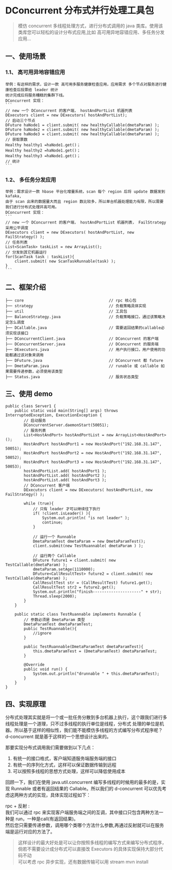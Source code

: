 # DConcurrent 分布式并行处理工具包
> 模仿 concurrent 多线程处理方式，进行分布式调用的 java 类库。使用该类库您可以轻松的设计分布式应用,比如 高可用异地容错应用、多任务分发应用...
  
## 一、使用场景
### 1.1、 高可用异地容错应用
    举例：有这样的需求，设计一款 高可用多服务健康检查应用，应用需求 多个节点对服务进行健康检查后投票给 leader 统计
    统计完成后将服务糟糕的集群下线。      
    DConcurrent 实现：
    ```
    // new 一个 DConcurrent 的客户端， hostAndPortList 机器列表
    DExecutors client = new DExecutors( hostAndPortList);
    // 启动三个节点
    DFuture haNode1 = client.submit( new healthyCallable(dmetaParam) );
    DFuture haNode2 = client.submit( new healthyCallable(dmetaParam) );
    DFuture haNode3 = client.submit( new healthyCallable(dmetaParam) );
    // 获取票数
    Healthy healthy1 =haNode1.get()；
    Healthy healthy2 =haNode1.get()；
    Healthy healthy3 =haNode1.get()；
    // 统计
    ```
    
### 1.2、 多任务分发应用
    举例：需求设计一款 hbase 平台化增量系统，scan 每个 region 后将 update 数据发到 kafaka,
    由于 scan 出来的数据量大而且 region 数比较多，所以单台机器处理能力有限，所以需要我们进行分布式处理并高可用。      
    DConcurrent 实现：
    ```
    // new 一个 DConcurrent 的客户端， hostAndPortList 机器列表， FailStrategy 采用公平调度
    DExecutors client = new DExecutors( hostAndPortList, new FailStrategy() );
    // 任务列表
    List<ScanTask> taskList = new ArrayList();
    // 分发到其它机器运行
    for(ScanTask task : taskList){
        client.submit( new ScanTaskRunnable(task) );
    }
    ```
    
## 二、框架介绍
```
├── core                                     // rpc 核心包
├── strategy                                 // 负载策略具体实现
├── util                                     // 工具包   
├── BalanceStrategy.java                     // 负载策略接口，通过该策略决定怎么调度    
├── DCallable.java                           // 需要返回结果的callable必须实现该接口
├── DConcurrentClient.java                   // DConcurrent 的客户端     
├── DConcurrentServer.java                   // DConcurrent 的服务端 
├── DExecutors.java                          // 用户执行接口，用户使用的功能都通过该对象来调用
├── DFuture.java                             // DConcurrent 都 future    
├── DmetaParam.java                          // runable 或 callable 如果需要传递参数，必须使用该类型
├── Status.java                              // 服务状态类型
```
 

## 三、使用 demo
```
public class Server1 {
    public static void main(String[] args) throws InterruptedException, ExecutionException {
        // 启动服务
        DConcurrentServer.daemonStart(50051);
        // 服务列表
        List<HostAndPort> hostAndPortList = new ArrayList<HostAndPort>();
        HostAndPort hostAndPort1 = new HostAndPort("192.168.31.147", 50051);
        HostAndPort hostAndPort2 = new HostAndPort("192.168.31.147", 50052);
        HostAndPort hostAndPort3 = new HostAndPort("192.168.31.147", 50053);
        hostAndPortList.add( hostAndPort1 );
        hostAndPortList.add( hostAndPort2 );
        hostAndPortList.add( hostAndPort3 );
        // DConcurrent 客户端
        DExecutors client = new DExecutors( hostAndPortList, new FailStrategy() );
    
        while (true){
            // 只有 leader 才可以继续往下执行
            if( !client.isLeader() ){
                System.out.println( "is not leader" );
                continue;
            }
            
            // 运行一个 Runnable
            DmetaParamTest dmetaParam = new DmetaParamTest();
            client.submit(new TestRuannable( dmetaParam ) );
            
            // 运行两个 Callable
            DFuture future1 = client.submit( new TestCallable(dmetaParam) );
            dmetaParam.setAge(1110000);
            DFuture<CallResultTest> future2 = client.submit( new TestCallable(dmetaParam) );
            CallResultTest str = (CallResultTest) future1.get();
            CallResultTest str2 = future2.get();
            System.out.println("finish---------------------" + str);
            Thread.sleep(2000);
        }
    }

    public static class TestRuannable implements Runnable {
        // 参数必须是 DmetaParam 类型
        DmetaParamTest dmetaParamTest;
        public TestRuannable(){
            //ignore
        }

        public TestRuannable(DmetaParamTest dmetaParamTest){
            this.dmetaParamTest = (DmetaParamTest) dmetaParamTest;
        }

        @Override
        public void run() {
            System.out.println("drunnable " + this.dmetaParamTest);
        }
    }
}
```

## 四、实现原理

分布式处理其实就是将一个或一批任务分散到多台机器上执行，这个跟我们进行多线程处理是一个道理，只不过多线程的执行单位是线程，分布式
处理的单位是机器。所以基于这样的相似性，我们能不能模仿多线程的方式编写分布式程序呢？d-concurrent 就是基于这样的一个思想设计出来的。      

那要实现分布式调用我们需要做到以下几点： 
1. 有统一的接口格式，客户端知道服务端服务端的接口
2. 有统一的序列化方式，这样可以保证数据传输到远程
3. 可以按照多线程的思想方式处理，这样可以降低使用成本

回顾一下，我们在使用 java.util.concurrent 编写多线程的时候用的最多的是，实现 Runnable 或者有返回结果的 Callable。所以我们的 d-concurrent
可以优先考虑这两种方式的实现，具体实现过程如下：

rpc + 反射 :      
我们可以通过 rpc 来实现客户端服务端之间的互调，其中接口只包含两种方法一种是 run，一种是call(有返回结果)。      
然后您只需要传递参数，调用哪个类哪个方法什么参数,再通过反射就可以在服务端是运行对应的方法了。


> 这样设计的最大好处是可以让你按照多线程的编写方式来编写分布式程序，倘若不需要设计成分布式可以直接改 Executors 的具体实现保持大部分代码不动      
可以考虑 rpc 异步实现，还有数据传输可以用 stream
mvn install


